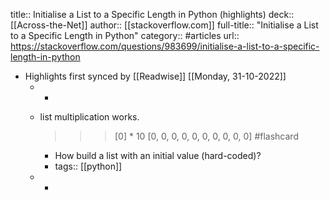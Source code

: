 title:: Initialise a List to a Specific Length in Python (highlights)
deck:: [[Across-the-Net]]
author:: [[stackoverflow.com]]
full-title:: "Initialise a List to a Specific Length in Python"
category:: #articles
url:: https://stackoverflow.com/questions/983699/initialise-a-list-to-a-specific-length-in-python

- Highlights first synced by [[Readwise]] [[Monday, 31-10-2022]]
	- -
	- list multiplication works.
	  
	  >>> [0] * 10
	  [0, 0, 0, 0, 0, 0, 0, 0, 0, 0] #flashcard
		- How build a list with an initial value (hard-coded)?
		- tags:: [[python]]
	- -